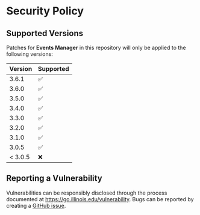 # Security Policy

## Supported Versions

Patches for **Events Manager** in this repository will only be applied to the following versions:

| Version | Supported          |
| ------- | ------------------ |
| 3.6.1   | :white_check_mark: |
| 3.6.0   | :white_check_mark: |
| 3.5.0   | :white_check_mark: |
| 3.4.0   | :white_check_mark: |
| 3.3.0   | :white_check_mark: |
| 3.2.0   | :white_check_mark: |
| 3.1.0   | :white_check_mark: |
| 3.0.5   | :white_check_mark: |
| < 3.0.5   | :x:              |

## Reporting a Vulnerability

Vulnerabilities can be responsibly disclosed through the process documented at https://go.illinois.edu/vulnerability.
Bugs can be reported by creating a [GitHub issue](https://github.com/rokwire/events-manager/issues/new?assignees=&labels=bug&template=bug_report.md&title=%5BBUG%5D).
